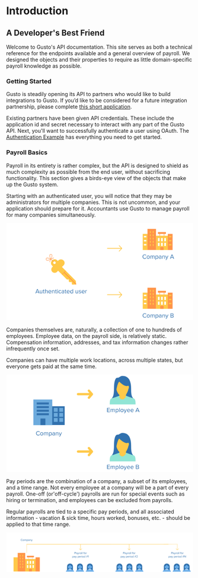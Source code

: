 # Introduction

## A Developer's Best Friend

Welcome to Gusto's API documentation. This site serves as both a technical reference for the endpoints available and a general overview of payroll. We designed the objects and their properties to require as little domain-specific payroll knowledge as possible.

### Getting Started

Gusto is steadily opening its API to partners who would like to build integrations to Gusto. If you’d like to be considered for a future integration partnership, please complete [this short application](https://docs.gusto.com/docs/api/docs/contact/Request%20API%20Access.md).

Existing partners have been given API credentials. These include the application id and secret necessary to interact with any part of the Gusto API. Next, you'll want to successfully authenticate a user using OAuth. The [Authentication Example](https://docs.gusto.com/docs/api/docs/basics/Authentication.md) has everything you need to get started.

### Payroll Basics

Payroll in its entirety is rather complex, but the API is designed to shield as much complexity as possible from the end user, without sacrificing functionality. This section gives a birds-eye view of the objects that make up the Gusto system.

Starting with an authenticated user, you will notice that they may be administrators for multiple companies. This is not uncommon, and your application should prepare for it. Accountants use Gusto to manage payroll for many companies simultaneously.

![](../../assets/images/authenticated-user-company.png)

Companies themselves are, naturally, a collection of one to hundreds of employees. Employee data, on the payroll side, is relatively static. Compensation information, addresses, and tax information changes rather infrequently once set.

Companies can have multiple work locations, across multiple states, but everyone gets paid at the same time.

![](../../assets/images/company-to-employees.png)

Pay periods are the combination of a company, a subset of its employees, and a time range. Not every employee at a company will be a part of every payroll. One-off (or'off-cycle') payrolls are run for special events such as hiring or termination, and employees can be excluded from payrolls.

Regular payrolls are tied to a specific pay periods, and all associated information - vacation & sick time, hours worked, bonuses, etc. - should be applied to that time range.

![](../../assets/images/pay-periods.png)